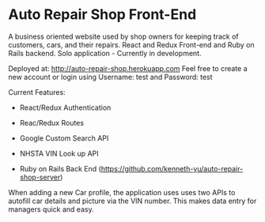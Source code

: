 # Auto Repair Shop Front-End

A business oriented website used by shop owners for keeping track of customers, cars, and their repairs. React and Redux Front-end and Ruby on Rails backend.  Solo application - Currently in development.

Deployed at: http://auto-repair-shop.herokuapp.com
Feel free to create a new account or login using Username: test and Password: test

Current Features: 

* React/Redux Authentication

* Reac/Redux Routes

* Google Custom Search API 

* NHSTA VIN Look up API 

* Ruby on Rails Back End (https://github.com/kenneth-yu/auto-repair-shop-server)


When adding a new Car profile, the application uses uses two APIs to autofill car details and picture via the VIN number. This makes data entry for managers quick and easy. 
